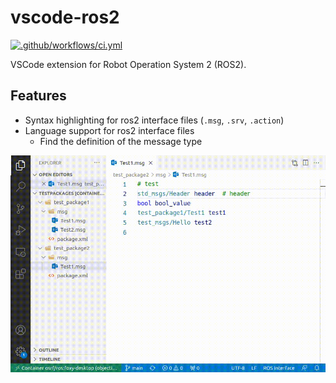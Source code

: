# vscode-ros2

[![.github/workflows/ci.yml](https://github.com/nonanonno/vscode-ros2/actions/workflows/ci.yml/badge.svg)](https://github.com/nonanonno/vscode-ros2/actions/workflows/ci.yml)

VSCode extension for Robot Operation System 2 (ROS2).

## Features

- Syntax highlighting for ros2 interface files (`.msg`, `.srv`, `.action`)
- Language support for ros2 interface files
  - Find the definition of the message type


![img](assets/go_to_definition.gif)
